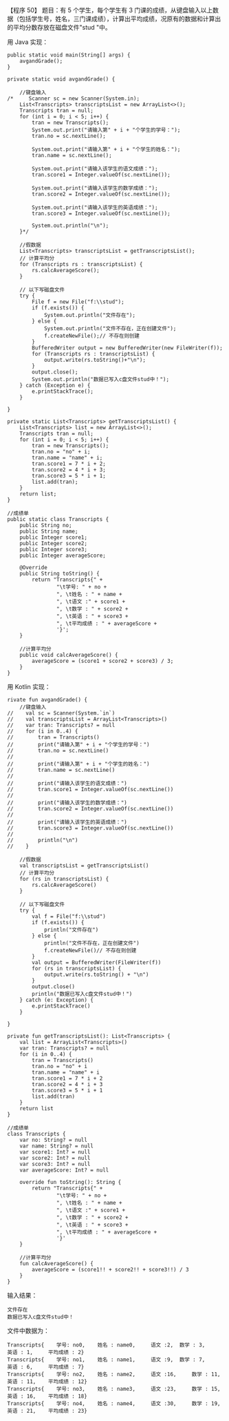 【程序 50】 题目：有 5 个学生，每个学生有 3 门课的成绩，从键盘输入以上数据（包括学生号，姓名，三门课成绩），计算出平均成绩，况原有的数据和计算出的平均分数存放在磁盘文件"stud "中。



用 Java 实现：

```
public static void main(String[] args) {
    avgandGrade();
}

private static void avgandGrade() {

    //键盘输入
/*     Scanner sc = new Scanner(System.in);
    List<Transcripts> transcriptsList = new ArrayList<>();
    Transcripts tran = null;
    for (int i = 0; i < 5; i++) {
        tran = new Transcripts();
        System.out.print("请输入第" + i + "个学生的学号：");
        tran.no = sc.nextLine();

        System.out.print("请输入第" + i + "个学生的姓名：");
        tran.name = sc.nextLine();

        System.out.print("请输入该学生的语文成绩：");
        tran.score1 = Integer.valueOf(sc.nextLine());

        System.out.print("请输入该学生的数学成绩：");
        tran.score2 = Integer.valueOf(sc.nextLine());

        System.out.print("请输入该学生的英语成绩：");
        tran.score3 = Integer.valueOf(sc.nextLine());

        System.out.println("\n");
    }*/

    //假数据
    List<Transcripts> transcriptsList = getTranscriptsList();
    // 计算平均分
    for (Transcripts rs : transcriptsList) {
        rs.calcAverageScore();
    }

    // 以下写磁盘文件
    try {
        File f = new File("f:\\stud");
        if (f.exists()) {
            System.out.println("文件存在");
        } else {
            System.out.println("文件不存在，正在创建文件");
            f.createNewFile();// 不存在则创建
        }
        BufferedWriter output = new BufferedWriter(new FileWriter(f));
        for (Transcripts rs : transcriptsList) {
            output.write(rs.toString()+"\n");
        }
        output.close();
        System.out.println("数据已写入c盘文件stud中！");
    } catch (Exception e) {
        e.printStackTrace();
    }

}

private static List<Transcripts> getTranscriptsList() {
    List<Transcripts> list = new ArrayList<>();
    Transcripts tran = null;
    for (int i = 0; i < 5; i++) {
        tran = new Transcripts();
        tran.no = "no" + i;
        tran.name = "name" + i;
        tran.score1 = 7 * i + 2;
        tran.score2 = 4 * i + 3;
        tran.score3 = 5 * i + 1;
        list.add(tran);
    }
    return list;
}

//成绩单
public static class Transcripts {
    public String no;
    public String name;
    public Integer score1;
    public Integer score2;
    public Integer score3;
    public Integer averageScore;

    @Override
    public String toString() {
        return "Transcripts{" +
                "\t学号: " + no +
                ", \t姓名 : " + name +
                ", \t语文 :" + score1 +
                ", \t数学 : " + score2 +
                ", \t英语 : " + score3 +
                ", \t平均成绩 : " + averageScore +
                '}';
    }

    //计算平均分
    public void calcAverageScore() {
        averageScore = (score1 + score2 + score3) / 3;
    }
}

```

用 Kotlin 实现：

    rivate fun avgandGrade() {
        //键盘输入
    //    val sc = Scanner(System.`in`)
    //    val transcriptsList = ArrayList<Transcripts>()
    //    var tran: Transcripts? = null
    //    for (i in 0..4) {
    //        tran = Transcripts()
    //        print("请输入第" + i + "个学生的学号：")
    //        tran.no = sc.nextLine()
    //
    //        print("请输入第" + i + "个学生的姓名：")
    //        tran.name = sc.nextLine()
    //
    //        print("请输入该学生的语文成绩：")
    //        tran.score1 = Integer.valueOf(sc.nextLine())
    //
    //        print("请输入该学生的数学成绩：")
    //        tran.score2 = Integer.valueOf(sc.nextLine())
    //
    //        print("请输入该学生的英语成绩：")
    //        tran.score3 = Integer.valueOf(sc.nextLine())
    //
    //        println("\n")
    //    }

        //假数据
        val transcriptsList = getTranscriptsList()
        // 计算平均分
        for (rs in transcriptsList) {
            rs.calcAverageScore()
        }

        // 以下写磁盘文件
        try {
            val f = File("f:\\stud")
            if (f.exists()) {
                println("文件存在")
            } else {
                println("文件不存在，正在创建文件")
                f.createNewFile()// 不存在则创建
            }
            val output = BufferedWriter(FileWriter(f))
            for (rs in transcriptsList) {
                output.write(rs.toString() + "\n")
            }
            output.close()
            println("数据已写入c盘文件stud中！")
        } catch (e: Exception) {
            e.printStackTrace()
        }

    }

    private fun getTranscriptsList(): List<Transcripts> {
        val list = ArrayList<Transcripts>()
        var tran: Transcripts? = null
        for (i in 0..4) {
            tran = Transcripts()
            tran.no = "no" + i
            tran.name = "name" + i
            tran.score1 = 7 * i + 2
            tran.score2 = 4 * i + 3
            tran.score3 = 5 * i + 1
            list.add(tran)
        }
        return list
    }

    //成绩单
    class Transcripts {
        var no: String? = null
        var name: String? = null
        var score1: Int? = null
        var score2: Int? = null
        var score3: Int? = null
        var averageScore: Int? = null

        override fun toString(): String {
            return "Transcripts{" +
                    "\t学号: " + no +
                    ", \t姓名 : " + name +
                    ", \t语文 :" + score1 +
                    ", \t数学 : " + score2 +
                    ", \t英语 : " + score3 +
                    ", \t平均成绩 : " + averageScore +
                    '}'
        }

        //计算平均分
        fun calcAverageScore() {
            averageScore = (score1!! + score2!! + score3!!) / 3
        }
    }

输入结果：

```
文件存在
数据已写入c盘文件stud中！
```

文件中数据为：

```
Transcripts{	学号: no0, 	姓名 : name0, 	语文 :2, 	数学 : 3, 	英语 : 1, 	平均成绩 : 2}
Transcripts{	学号: no1, 	姓名 : name1, 	语文 :9, 	数学 : 7, 	英语 : 6, 	平均成绩 : 7}
Transcripts{	学号: no2, 	姓名 : name2, 	语文 :16, 	数学 : 11, 	英语 : 11, 	平均成绩 : 12}
Transcripts{	学号: no3, 	姓名 : name3, 	语文 :23, 	数学 : 15, 	英语 : 16, 	平均成绩 : 18}
Transcripts{	学号: no4, 	姓名 : name4, 	语文 :30, 	数学 : 19, 	英语 : 21, 	平均成绩 : 23}
```



